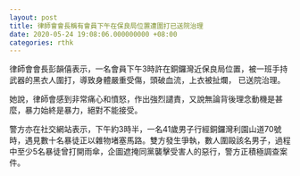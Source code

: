 ```yaml
---
layout: post
title: 律師會會長稱有會員下午在保良局位置遭圍打已送院治理
date: 2020-05-24 19:08:06.000000000 +08:00
categories: rthk
---
```


律師會會長彭韻僖表示，一名會員下午3時許在銅鑼灣近保良局位置，被一班手持武器的黑衣人圍打，導致身體嚴重受傷，頭破血流，上衣被扯爛， 已送院治理。

她說，律師會感到非常痛心和憤怒，作出強烈譴責，又說無論背後理念動機是甚麼，暴力始終是暴力，絕對不能接受。

警方亦在社交網站表示，下午約3時半，一名41歲男子行經銅鑼灣利園山道70號時，遇見數十名暴徒正以雜物堵塞馬路。雙方發生爭執，數人圍毆該名男子，過程中至少5名暴徒曾打開雨傘，企圖遮掩同黨襲擊受害人的惡行，警方正積極調查案件。
